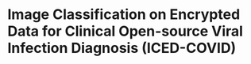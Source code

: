 # Image Classification on Encrypted Data for Clinical Open-source Viral Infection Diagnosis (ICED-COVID) 
